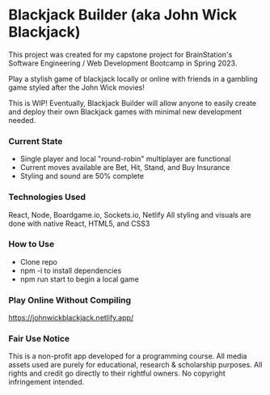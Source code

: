 # Blackjack Builder (aka John Wick Blackjack)

This project was created for my capstone project for BrainStation's Software Engineering / Web Development Bootcamp in Spring 2023.

Play a stylish game of blackjack locally or online with friends in a gambling game styled after the John Wick movies!

This is WIP! Eventually, Blackjack Builder will allow anyone to easily create and deploy their own Blackjack games with minimal new development needed.

### Current State

* Single player and local "round-robin" multiplayer are functional
* Current moves available are Bet, Hit, Stand, and Buy Insurance
* Styling and sound are 50% complete

### Technologies Used

React, Node, Boardgame.io, Sockets.io, Netlify
All styling and visuals are done with native React, HTML5, and CSS3

### How to Use

* Clone repo
* npm -i to install dependencies
* npm run start to begin a local game

### Play Online Without Compiling

https://johnwickblackjack.netlify.app/

### Fair Use Notice

This is a non-profit app developed for a programming course. All media assets used are purely for educational, research & scholarship purposes. All rights and credit go directly to their rightful owners. No copyright infringement intended.
